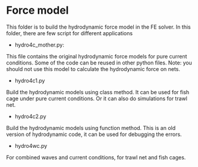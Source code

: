 # Force model
This folder is to build the hydrodynamic force model in the FE solver. 
In this folder, there are few script for different applications

- hydro4c_mother.py:
 
 This file contains the original hydrodynamic force models for pure current conditions. 
 Some of the code can be reused in other python files. Note: you should not use this model to calculate 
 the hydrodynamic force on nets.
 
 - hydro4c1.py
 
 Build the hydrodynamic models using class method. It can be used for fish cage under pure current conditions. 
 Or it can also do simulations for trawl net.
 
 - hydro4c2.py

Build the hydrodynamic models using function method. This is an old version of hydrodynamic code, it can be used for debugging the errors. 

- hydro4wc.py

For combined waves and current conditions, for trawl net and fish cages.